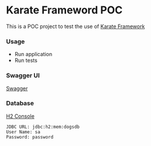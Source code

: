# Karate Frameword POC

This is a POC project to test the use of [Karate Framework](https://github.com/intuit/karate)

### Usage
* Run application
* Run tests

### Swagger UI
[Swagger](http://localhost:8080/swagger-ui.html)

### Database
[H2 Console](http://localhost:8080/h2-console)

```
JDBC URL: jdbc:h2:mem:dogsdb
User Name: sa
Password: password
```
